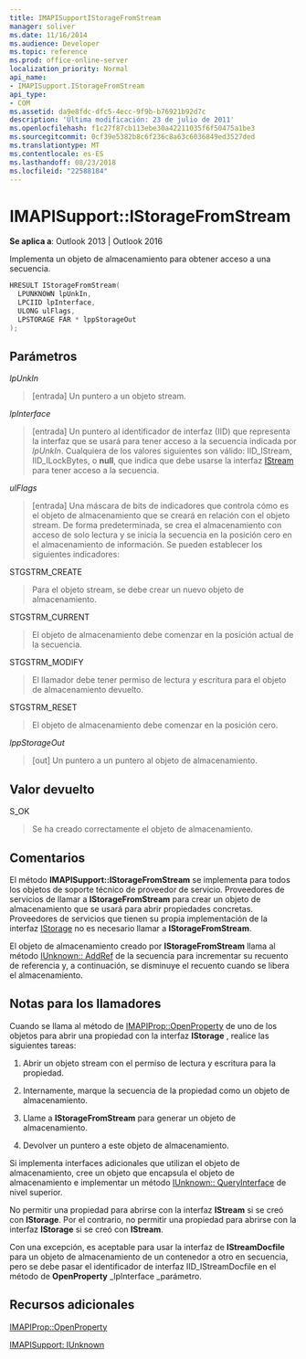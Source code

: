 ```yaml
---
title: IMAPISupportIStorageFromStream
manager: soliver
ms.date: 11/16/2014
ms.audience: Developer
ms.topic: reference
ms.prod: office-online-server
localization_priority: Normal
api_name:
- IMAPISupport.IStorageFromStream
api_type:
- COM
ms.assetid: da9e8fdc-dfc5-4ecc-9f9b-b76921b92d7c
description: 'Última modificación: 23 de julio de 2011'
ms.openlocfilehash: f1c27f87cb113ebe30a42211035f6f50475a1be3
ms.sourcegitcommit: 0cf39e5382b8c6f236c8a63c6036849ed3527ded
ms.translationtype: MT
ms.contentlocale: es-ES
ms.lasthandoff: 08/23/2018
ms.locfileid: "22588184"
---
```

# <a name="imapisupportistoragefromstream"></a>IMAPISupport::IStorageFromStream

  
  
**Se aplica a**: Outlook 2013 | Outlook 2016 
  
Implementa un objeto de almacenamiento para obtener acceso a una secuencia.
  
```cpp
HRESULT IStorageFromStream(
  LPUNKNOWN lpUnkIn,
  LPCIID lpInterface,
  ULONG ulFlags,
  LPSTORAGE FAR * lppStorageOut
);
```

## <a name="parameters"></a>Parámetros

 _lpUnkIn_
  
> [entrada] Un puntero a un objeto stream.
    
 _lpInterface_
  
> [entrada] Un puntero al identificador de interfaz (IID) que representa la interfaz que se usará para tener acceso a la secuencia indicada por _lpUnkIn_. Cualquiera de los valores siguientes son válido: IID_IStream, IID_ILockBytes, o **null**, que indica que debe usarse la interfaz [IStream](http://msdn.microsoft.com/en-us/library/aa380034%28VS.85%29.aspx) para tener acceso a la secuencia. 
    
 _ulFlags_
  
> [entrada] Una máscara de bits de indicadores que controla cómo es el objeto de almacenamiento que se creará en relación con el objeto stream. De forma predeterminada, se crea el almacenamiento con acceso de solo lectura y se inicia la secuencia en la posición cero en el almacenamiento de información. Se pueden establecer los siguientes indicadores:
    
STGSTRM_CREATE 
  
> Para el objeto stream, se debe crear un nuevo objeto de almacenamiento.
    
STGSTRM_CURRENT 
  
> El objeto de almacenamiento debe comenzar en la posición actual de la secuencia.
    
STGSTRM_MODIFY 
  
> El llamador debe tener permiso de lectura y escritura para el objeto de almacenamiento devuelto.
    
STGSTRM_RESET 
  
> El objeto de almacenamiento debe comenzar en la posición cero.
    
 _lppStorageOut_
  
> [out] Un puntero a un puntero al objeto de almacenamiento.
    
## <a name="return-value"></a>Valor devuelto

S_OK 
  
> Se ha creado correctamente el objeto de almacenamiento.
    
## <a name="remarks"></a>Comentarios

El método **IMAPISupport::IStorageFromStream** se implementa para todos los objetos de soporte técnico de proveedor de servicio. Proveedores de servicios de llamar a **IStorageFromStream** para crear un objeto de almacenamiento que se usará para abrir propiedades concretas. Proveedores de servicios que tienen su propia implementación de la interfaz [IStorage](http://msdn.microsoft.com/en-us/library/aa380015%28VS.85%29.aspx) no es necesario llamar a **IStorageFromStream**. 
  
El objeto de almacenamiento creado por **IStorageFromStream** llama al método [IUnknown:: AddRef](http://msdn.microsoft.com/en-us/library/ms691379%28v=VS.85%29.aspx) de la secuencia para incrementar su recuento de referencia y, a continuación, se disminuye el recuento cuando se libera el almacenamiento. 
  
## <a name="notes-to-callers"></a>Notas para los llamadores

Cuando se llama al método de [IMAPIProp::OpenProperty](imapiprop-openproperty.md) de uno de los objetos para abrir una propiedad con la interfaz **IStorage** , realice las siguientes tareas: 
  
1. Abrir un objeto stream con el permiso de lectura y escritura para la propiedad.
    
2. Internamente, marque la secuencia de la propiedad como un objeto de almacenamiento.
    
3. Llame a **IStorageFromStream** para generar un objeto de almacenamiento. 
    
4. Devolver un puntero a este objeto de almacenamiento.
    
Si implementa interfaces adicionales que utilizan el objeto de almacenamiento, cree un objeto que encapsula el objeto de almacenamiento e implementar un método [IUnknown:: QueryInterface](http://msdn.microsoft.com/en-us/library/ms682521%28v=VS.85%29.aspx) de nivel superior. 
  
No permitir una propiedad para abrirse con la interfaz **IStream** si se creó con **IStorage**. Por el contrario, no permitir una propiedad para abrirse con la interfaz **IStorage** si se creó con **IStream**. 
  
Con una excepción, es aceptable para usar la interfaz de **IStreamDocfile** para un objeto de almacenamiento de un contenedor a otro en secuencia, pero se debe pasar el identificador de interfaz IID_IStreamDocfile en el método de **OpenProperty** _lpInterface _parámetro. 
  
## <a name="see-also"></a>Recursos adicionales



[IMAPIProp::OpenProperty](imapiprop-openproperty.md)
  
[IMAPISupport: IUnknown](imapisupportiunknown.md)

